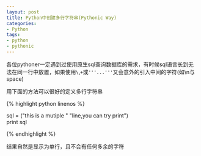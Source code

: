 ```yaml
---
layout: post
title: Python中创建多行字符串(Pythonic Way)
categories:
- Python	
tags:
- python
- pythonic
---
```


各位pythoner一定遇到过使用原生sql查询数据库的需求，有时候sql语言长到无法在同一行中放置，如果使用`\`,`+`或`'''...'''`又会意外的引入中间的字符(如\n与space)

用下面的方法可以很好的定义多行字符串

{% highlight python linenos %}

sql = ("this is a mutiple "
		"line,you can try print")    
print sql

{% endhighlight %}

结果自然是显示为单行，且不会有任何多余的字符
